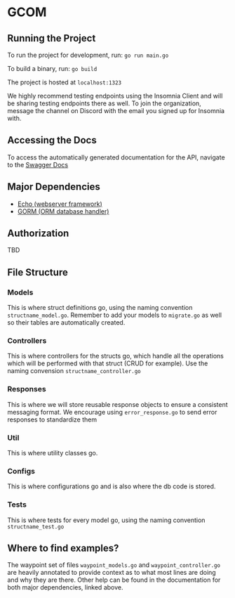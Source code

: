 # GCOM

## Running the Project

To run the project for development, run:
`go run main.go`

To build a binary, run:
`go build`

The project is hosted at `localhost:1323`

We highly recommend testing endpoints using the Insomnia Client and will be sharing testing endpoints there as well. To join the organization, message the channel on Discord with the email you signed up for Insomnia with.

## Accessing the Docs
To access the automatically generated documentation for the API,
navigate to the [Swagger Docs](localhost:1323/swagger/index.html)

## Major Dependencies

- [Echo (webserver framework)](https://echo.labstack.com/docs)
- [GORM (ORM database handler)](https://gorm.io/docs/)

## Authorization
TBD

## File Structure

### Models

This is where struct definitions go, using the naming convention `structname_model.go`. Remember to add your models to `migrate.go` as well so
their tables are automatically created.

### Controllers

This is where controllers for the structs go, which handle all the operations which will be performed with that struct (CRUD for example). Use the naming convension `structname_controller.go`

### Responses

This is where we will store reusable response objects to ensure a consistent messaging format. We encourage using
`error_response.go` to send error responses to standardize them

### Util

This is where utility classes go.

### Configs

This is where configurations go and is also where the db code is stored.

### Tests

This is where tests for every model go, using the naming convention `structname_test.go`

## Where to find examples?

The waypoint set of files `waypoint_models.go` and `waypoint_controller.go` are heavily annotated to provide context as to what most lines are doing and why they are there. Other help can be found in the documentation for both major dependencies, linked above.

